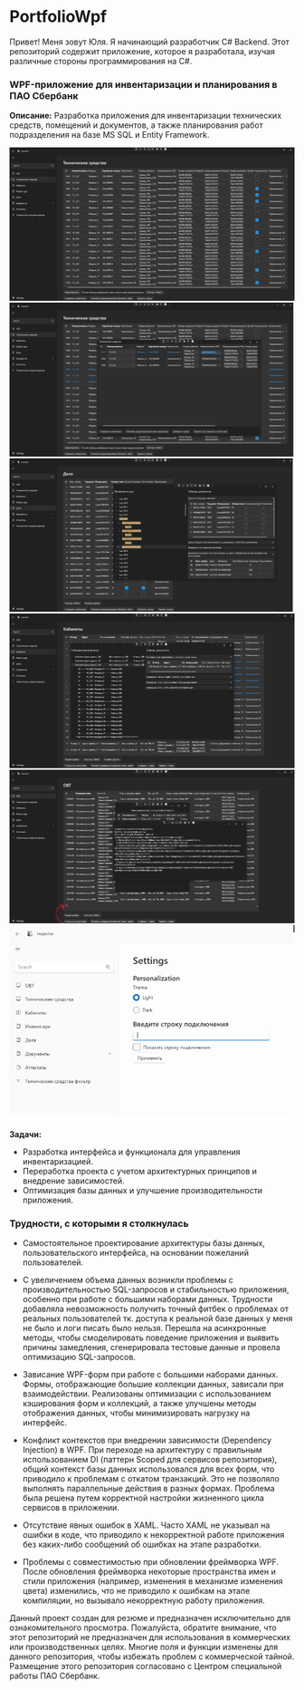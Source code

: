 # PortfolioWpf

Привет! Меня зовут Юля. Я начинающий разработчик C# Backend. Этот репозиторий содержит приложение, которое я разработала, изучая различные стороны программирования на C#.

### WPF-приложение для инвентаризации и планирования в ПАО Сбербанк

**Описание:**
Разработка приложения для инвентаризации технических средств, помещений и документов, а также планирования работ подразделения на базе MS SQL и Entity Framework.

![Общий вид приложения](images/screenshot1.png)
![Возможность выделить несколько позиций, удалить, изменить, сделать экспорт в Word](images/screenshot2.png)
![Первая логика проверки при инвентаризации](images/screenshot3.png)
![Вторая логика проверки при инвентаризации](images/screenshot4.png)
![Обработчик ошибок](images/screenshot5.png)
![Смена цвета, возможность изменить строку подключения](images/screenshot6.png)

**Задачи:**
- Разработка интерфейса и функционала для управления инвентаризацией.
- Переработка проекта с учетом архитектурных принципов и внедрение зависимостей.
- Оптимизация базы данных и улучшение производительности приложения.


### Трудности, с которыми я столкнулась

- Самостоятельное проектирование архитектуры базы данных, пользовательского интерфейса, на основании пожеланий пользователей.

- С увеличением объема данных возникли проблемы с производительностью SQL-запросов и стабильностью приложения, особенно при работе с большими наборами данных. Трудности добавляла невозможность получить точный фитбек о проблемах от реальных пользователей тк. доступа к реальной базе данных у меня не было и логи писать было нельзя. Перешла на асинхронные методы, чтобы смоделировать поведение приложения и выявить причины замедления, сгенерировала тестовые данные и провела оптимизацию SQL-запросов. 

- Зависание WPF-форм при работе с большими наборами данных. Формы, отображающие большие коллекции данных, зависали при взаимодействии. Реализованы оптимизации с использованием кэширования форм и коллекций, а также улучшены методы отображения данных, чтобы минимизировать нагрузку на интерфейс.

- Конфликт контекстов при внедрении зависимости (Dependency Injection) в WPF. При переходе на архитектуру с правильным использованием DI (паттерн Scoped для сервисов репозитория), общий контекст базы данных использовался для всех форм, что приводило к проблемам с откатом транзакций. Это не позволяло выполнять параллельные действия в разных формах. Проблема была решена путем корректной настройки жизненного цикла сервисов в приложении.

- Отсутствие явных ошибок в XAML. Часто XAML не указывал на ошибки в коде, что приводило к некорректной работе приложения без каких-либо сообщений об ошибках на этапе разработки.

- Проблемы с совместимостью при обновлении фреймворка WPF. После обновления фреймворка некоторые пространства имен и стили приложения (например, изменения в механизме изменения цвета) изменились, что не приводило к ошибкам на этапе компиляции, но вызывало некорректную работу приложения. 


Данный проект создан для резюме и предназначен исключительно для ознакомительного просмотра. Пожалуйста, обратите внимание, что этот репозиторий не предназначен для использования в коммерческих или производственных целях. Многие поля и функции изменены для данного репозитория, чтобы избежать проблем с коммерческой тайной. Размещение этого репозитория согласовано с Центром специальной работы ПАО Сбербанк.
